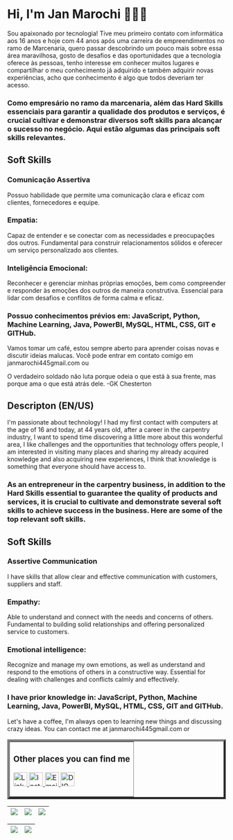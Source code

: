 
# Hi, I'm Jan Marochi 👨🏻‍💻


Sou apaixonado por tecnologia! Tive meu primeiro contato com informática aos 16 anos e hoje com 44 anos após uma carreira de empreendimentos no ramo de Marcenaria, quero passar descobrindo um pouco mais sobre essa área maravilhosa, gosto de desafios e  das oportunidades que a tecnologia oferece às pessoas, tenho interesse em conhecer muitos lugares  e  compartilhar o meu conhecimento já adquirido e também adquirir novas experiências, acho que conhecimento é algo que todos deveriam ter acesso.


### Como empresário no ramo da marcenaria, além das Hard Skills essenciais para garantir a qualidade dos produtos e serviços, é crucial cultivar e demonstrar diversos soft skills para alcançar o sucesso no negócio. Aqui estão algumas das principais soft skills relevantes.

## Soft Skills

### Comunicação Assertiva 
Possuo habilidade que permite uma comunicação clara e eficaz com clientes, fornecedores e equipe.

### Empatia:
Capaz de entender e se conectar com as necessidades e preocupações dos outros. Fundamental para construir relacionamentos sólidos e oferecer um serviço personalizado aos clientes.

### Inteligência Emocional:
Reconhecer e gerenciar minhas próprias emoções, bem como compreender e responder às emoções dos outros de maneira construtiva. Essencial para lidar com desafios e conflitos de forma calma e eficaz.

### Possuo conhecimentos prévios  em: JavaScript, Python, Machine Learning, Java, PowerBI, MySQL, HTML, CSS, GIT e GITHub.

Vamos tomar um café, estou sempre aberto para aprender coisas novas e discutir ideias malucas. Você pode entrar em contato comigo em janmarochi445gmail.com ou 

O verdadeiro soldado não luta porque odeia o que está à sua frente, mas porque ama o que está atrás dele. -GK Chesterton


## Descripton (EN/US)
I'm passionate about technology! I had my first contact with computers at the age of 16 and today, at 44 years old, after a career in the carpentry industry, I want to spend time discovering a little more about this wonderful area, I like challenges and the opportunities that technology offers people, I am interested in visiting many places and sharing my already acquired knowledge and also acquiring new experiences, I think that knowledge is something that everyone should have access to.


### As an entrepreneur in the carpentry business, in addition to the Hard Skills essential to guarantee the quality of products and services, it is crucial to cultivate and demonstrate several soft skills to achieve success in the business. Here are some of the top relevant soft skills.

## Soft Skills

### Assertive Communication
I have skills that allow clear and effective communication with customers, suppliers and staff.

### Empathy:
Able to understand and connect with the needs and concerns of others. Fundamental to building solid relationships and offering personalized service to customers.

### Emotional intelligence:
Recognize and manage my own emotions, as well as understand and respond to the emotions of others in a constructive way. Essential for dealing with challenges and conflicts calmly and effectively.

### I have prior knowledge in: JavaScript, Python, Machine Learning, Java, PowerBI, MySQL, HTML, CSS, GIT and GITHub.

Let's have a coffee, I'm always open to learning new things and discussing crazy ideas. You can contact me at janmarochi445gmail.com or

<table border="5" cellspacing="10" cellpadding="5">
  <tr>
    <td style="border: 30;">
      <h3>Other places you can find me</h3>
      <p>
        <a href="https://www.linkedin.com/in/jan-marchi/">
          <img width="32" src="https://cdn.jsdelivr.net/gh/devicons/devicon/icons/linkedin/linkedin-original.svg" alt="LinkedIn"/>
        </a>
        <a href="https://www.instagram.com/jan_marochi/">
          <img width="32"  src="https://upload.wikimedia.org/wikipedia/commons/a/a5/Instagram_icon.png" alt="Instagram"/>
        </a>
        <a href="mailto:janmarochi445@gmail.com">
          <img width="32" src="https://upload.wikimedia.org/wikipedia/commons/4/4e/Mail_%28iOS%29.svg" alt="Email"/>
        </a>
        <a href="https://web.dio.me/users/janmarchi445?tab=achievements">
          <img width="32"  src="https://hermes.digitalinnovation.one/assets/diome/logo.svg" alt="DIO"/>
        </a>
      </p>
    </td>
  </tr>
</table>



| ![](http://github-profile-summary-cards.vercel.app/api/cards/stats?username=JanMarchi&theme=nord_dark) | ![](http://github-profile-summary-cards.vercel.app/api/cards/repos-per-language?username=JanMarchi&hide=Html&theme=nord_dark) | ![](http://github-profile-summary-cards.vercel.app/api/cards/most-commit-language?username=JanMarchi&theme=nord_dark) |
| :-: | :-: | :-: |

| ![](http://github-profile-summary-cards.vercel.app/api/cards/profile-details?username=JanMarchi&theme=nord_dark) | ![](https://github-readme-streak-stats.herokuapp.com/?user=JanMarchi&hide_border=true&date_format=M%20j%5B%2C%20Y%5D&background=2D3742&stroke=2D3742&ring=6bbbca&fire=6bbbca&currStreakNum=fff&sideNums=6bbbca&currStreakLabel=6bbbca&sideLabels=fff&dates=fff) |
| :-: | :-: |

